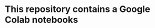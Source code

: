 # This repository contains a Google Colab notebooks
<!DOCTYPE html>
<html lang ="en">
<head>
  <style>
    .error {
        color: red;
    }
  </style>
  <script type="text/javascript" src="https://cdn.jsdelivr.net/npm//vega@5"></script>
  <script type="text/javascript" src="https://cdn.jsdelivr.net/npm//vega-lite@4.0.2"></script>
  <script type="text/javascript" src="https://cdn.jsdelivr.net/npm//vega-embed@6"></script>
</head>
<body>
  <div id="vis"></div>
  <script>
    (function(vegaEmbed) {
      var spec = {"config": {"view": {"continuousWidth": 400, "continuousHeight": 300}}, "vconcat": [{"hconcat": [{"data": {"name": "data-6b7a59183ffc9eb303b21de920314fdd"}, "mark": {"type": "circle", "opacity": 0.2, "size": 100}, "encoding": {"color": {"condition": {"type": "nominal", "field": "target", "legend": null, "selection": "selector009"}, "value": "lightgray"}, "x": {"type": "quantitative", "field": "petal width (cm)"}, "y": {"type": "nominal", "field": "target", "title": "Target ID"}}, "selection": {"selector009": {"type": "interval", "encodings": ["x"]}}}, {"vconcat": [{"data": {"name": "data-e1807c03a4cd44aa388fcfce5b7102b2"}, "mark": "text", "encoding": {"key": {"type": "quantitative", "field": "target"}, "text": {"type": "nominal", "aggregate": "count"}, "y": {"type": "ordinal", "axis": null, "field": "count"}}, "title": "Class_0Count", "transform": [{"filter": {"selection": "selector009"}}]}, {"data": {"name": "data-cdd8bcd9511d6bc16d875782c3ae9a84"}, "mark": "text", "encoding": {"key": {"type": "quantitative", "field": "target"}, "text": {"type": "nominal", "aggregate": "count"}, "y": {"type": "ordinal", "axis": null, "field": "count"}}, "title": "Class_1Count", "transform": [{"filter": {"selection": "selector009"}}]}, {"data": {"name": "data-e5411bd19f6ffe3ad9fa9a9c10eb4855"}, "mark": "text", "encoding": {"key": {"type": "quantitative", "field": "target"}, "text": {"type": "nominal", "aggregate": "count"}, "y": {"type": "ordinal", "axis": null, "field": "count"}}, "title": "Class_2Count", "transform": [{"filter": {"selection": "selector009"}}]}]}]}, {"hconcat": [{"data": {"name": "data-6b7a59183ffc9eb303b21de920314fdd"}, "mark": {"type": "circle", "opacity": 0.2, "size": 100}, "encoding": {"color": {"condition": {"type": "nominal", "field": "target", "legend": null, "selection": "selector010"}, "value": "lightgray"}, "x": {"type": "quantitative", "field": "petal length (cm)"}, "y": {"type": "nominal", "field": "target", "title": "Target ID"}}, "selection": {"selector010": {"type": "interval", "encodings": ["x"]}}, "transform": [{"filter": {"selection": "selector009"}}]}, {"vconcat": [{"data": {"name": "data-e1807c03a4cd44aa388fcfce5b7102b2"}, "mark": "text", "encoding": {"key": {"type": "quantitative", "field": "target"}, "text": {"type": "nominal", "aggregate": "count"}, "y": {"type": "ordinal", "axis": null, "field": "count"}}, "title": "Class_0Count", "transform": [{"filter": {"selection": {"and": ["selector009", "selector010"]}}}]}, {"data": {"name": "data-cdd8bcd9511d6bc16d875782c3ae9a84"}, "mark": "text", "encoding": {"key": {"type": "quantitative", "field": "target"}, "text": {"type": "nominal", "aggregate": "count"}, "y": {"type": "ordinal", "axis": null, "field": "count"}}, "title": "Class_1Count", "transform": [{"filter": {"selection": {"and": ["selector009", "selector010"]}}}]}, {"data": {"name": "data-e5411bd19f6ffe3ad9fa9a9c10eb4855"}, "mark": "text", "encoding": {"key": {"type": "quantitative", "field": "target"}, "text": {"type": "nominal", "aggregate": "count"}, "y": {"type": "ordinal", "axis": null, "field": "count"}}, "title": "Class_2Count", "transform": [{"filter": {"selection": {"and": ["selector009", "selector010"]}}}]}]}]}, {"hconcat": [{"data": {"name": "data-6b7a59183ffc9eb303b21de920314fdd"}, "mark": {"type": "circle", "opacity": 0.2, "size": 100}, "encoding": {"color": {"condition": {"type": "nominal", "field": "target", "legend": null, "selection": "selector011"}, "value": "lightgray"}, "x": {"type": "quantitative", "field": "sepal length (cm)"}, "y": {"type": "nominal", "field": "target", "title": "Target ID"}}, "selection": {"selector011": {"type": "interval", "encodings": ["x"]}}, "transform": [{"filter": {"selection": {"and": ["selector009", "selector010"]}}}]}, {"vconcat": [{"data": {"name": "data-e1807c03a4cd44aa388fcfce5b7102b2"}, "mark": "text", "encoding": {"key": {"type": "quantitative", "field": "target"}, "text": {"type": "nominal", "aggregate": "count"}, "y": {"type": "ordinal", "axis": null, "field": "count"}}, "title": "Class_0Count", "transform": [{"filter": {"selection": {"and": [{"and": ["selector009", "selector010"]}, "selector011"]}}}]}, {"data": {"name": "data-cdd8bcd9511d6bc16d875782c3ae9a84"}, "mark": "text", "encoding": {"key": {"type": "quantitative", "field": "target"}, "text": {"type": "nominal", "aggregate": "count"}, "y": {"type": "ordinal", "axis": null, "field": "count"}}, "title": "Class_1Count", "transform": [{"filter": {"selection": {"and": [{"and": ["selector009", "selector010"]}, "selector011"]}}}]}, {"data": {"name": "data-e5411bd19f6ffe3ad9fa9a9c10eb4855"}, "mark": "text", "encoding": {"key": {"type": "quantitative", "field": "target"}, "text": {"type": "nominal", "aggregate": "count"}, "y": {"type": "ordinal", "axis": null, "field": "count"}}, "title": "Class_2Count", "transform": [{"filter": {"selection": {"and": [{"and": ["selector009", "selector010"]}, "selector011"]}}}]}]}]}, {"hconcat": [{"data": {"name": "data-6b7a59183ffc9eb303b21de920314fdd"}, "mark": {"type": "circle", "opacity": 0.2, "size": 100}, "encoding": {"color": {"condition": {"type": "nominal", "field": "target", "legend": null, "selection": "selector012"}, "value": "lightgray"}, "x": {"type": "quantitative", "field": "sepal width (cm)"}, "y": {"type": "nominal", "field": "target", "title": "Target ID"}}, "selection": {"selector012": {"type": "interval", "encodings": ["x"]}}, "transform": [{"filter": {"selection": {"and": [{"and": ["selector009", "selector010"]}, "selector011"]}}}]}, {"vconcat": [{"data": {"name": "data-e1807c03a4cd44aa388fcfce5b7102b2"}, "mark": "text", "encoding": {"key": {"type": "quantitative", "field": "target"}, "text": {"type": "nominal", "aggregate": "count"}, "y": {"type": "ordinal", "axis": null, "field": "count"}}, "title": "Class_0Count", "transform": [{"filter": {"selection": {"and": [{"and": [{"and": ["selector009", "selector010"]}, "selector011"]}, "selector012"]}}}]}, {"data": {"name": "data-cdd8bcd9511d6bc16d875782c3ae9a84"}, "mark": "text", "encoding": {"key": {"type": "quantitative", "field": "target"}, "text": {"type": "nominal", "aggregate": "count"}, "y": {"type": "ordinal", "axis": null, "field": "count"}}, "title": "Class_1Count", "transform": [{"filter": {"selection": {"and": [{"and": [{"and": ["selector009", "selector010"]}, "selector011"]}, "selector012"]}}}]}, {"data": {"name": "data-e5411bd19f6ffe3ad9fa9a9c10eb4855"}, "mark": "text", "encoding": {"key": {"type": "quantitative", "field": "target"}, "text": {"type": "nominal", "aggregate": "count"}, "y": {"type": "ordinal", "axis": null, "field": "count"}}, "title": "Class_2Count", "transform": [{"filter": {"selection": {"and": [{"and": [{"and": ["selector009", "selector010"]}, "selector011"]}, "selector012"]}}}]}]}]}], "$schema": "https://vega.github.io/schema/vega-lite/v4.0.2.json", "datasets": {"data-6b7a59183ffc9eb303b21de920314fdd": [{"sepal length (cm)": 5.1, "sepal width (cm)": 3.5, "petal length (cm)": 1.4, "petal width (cm)": 0.2, "target": 0}, {"sepal length (cm)": 4.9, "sepal width (cm)": 3.0, "petal length (cm)": 1.4, "petal width (cm)": 0.2, "target": 0}, {"sepal length (cm)": 4.7, "sepal width (cm)": 3.2, "petal length (cm)": 1.3, "petal width (cm)": 0.2, "target": 0}, {"sepal length (cm)": 4.6, "sepal width (cm)": 3.1, "petal length (cm)": 1.5, "petal width (cm)": 0.2, "target": 0}, {"sepal length (cm)": 5.0, "sepal width (cm)": 3.6, "petal length (cm)": 1.4, "petal width (cm)": 0.2, "target": 0}, {"sepal length (cm)": 5.4, "sepal width (cm)": 3.9, "petal length (cm)": 1.7, "petal width (cm)": 0.4, "target": 0}, {"sepal length (cm)": 4.6, "sepal width (cm)": 3.4, "petal length (cm)": 1.4, "petal width (cm)": 0.3, "target": 0}, {"sepal length (cm)": 5.0, "sepal width (cm)": 3.4, "petal length (cm)": 1.5, "petal width (cm)": 0.2, "target": 0}, {"sepal length (cm)": 4.4, "sepal width (cm)": 2.9, "petal length (cm)": 1.4, "petal width (cm)": 0.2, "target": 0}, {"sepal length (cm)": 4.9, "sepal width (cm)": 3.1, "petal length (cm)": 1.5, "petal width (cm)": 0.1, "target": 0}, {"sepal length (cm)": 5.4, "sepal width (cm)": 3.7, "petal length (cm)": 1.5, "petal width (cm)": 0.2, "target": 0}, {"sepal length (cm)": 4.8, "sepal width (cm)": 3.4, "petal length (cm)": 1.6, "petal width (cm)": 0.2, "target": 0}, {"sepal length (cm)": 4.8, "sepal width (cm)": 3.0, "petal length (cm)": 1.4, "petal width (cm)": 0.1, "target": 0}, {"sepal length (cm)": 4.3, "sepal width (cm)": 3.0, "petal length (cm)": 1.1, "petal width (cm)": 0.1, "target": 0}, {"sepal length (cm)": 5.8, "sepal width (cm)": 4.0, "petal length (cm)": 1.2, "petal width (cm)": 0.2, "target": 0}, {"sepal length (cm)": 5.7, "sepal width (cm)": 4.4, "petal length (cm)": 1.5, "petal width (cm)": 0.4, "target": 0}, {"sepal length (cm)": 5.4, "sepal width (cm)": 3.9, "petal length (cm)": 1.3, "petal width (cm)": 0.4, "target": 0}, {"sepal length (cm)": 5.1, "sepal width (cm)": 3.5, "petal length (cm)": 1.4, "petal width (cm)": 0.3, "target": 0}, {"sepal length (cm)": 5.7, "sepal width (cm)": 3.8, "petal length (cm)": 1.7, "petal width (cm)": 0.3, "target": 0}, {"sepal length (cm)": 5.1, "sepal width (cm)": 3.8, "petal length (cm)": 1.5, "petal width (cm)": 0.3, "target": 0}, {"sepal length (cm)": 5.4, "sepal width (cm)": 3.4, "petal length (cm)": 1.7, "petal width (cm)": 0.2, "target": 0}, {"sepal length (cm)": 5.1, "sepal width (cm)": 3.7, "petal length (cm)": 1.5, "petal width (cm)": 0.4, "target": 0}, {"sepal length (cm)": 4.6, "sepal width (cm)": 3.6, "petal length (cm)": 1.0, "petal width (cm)": 0.2, "target": 0}, {"sepal length (cm)": 5.1, "sepal width (cm)": 3.3, "petal length (cm)": 1.7, "petal width (cm)": 0.5, "target": 0}, {"sepal length (cm)": 4.8, "sepal width (cm)": 3.4, "petal length (cm)": 1.9, "petal width (cm)": 0.2, "target": 0}, {"sepal length (cm)": 5.0, "sepal width (cm)": 3.0, "petal length (cm)": 1.6, "petal width (cm)": 0.2, "target": 0}, {"sepal length (cm)": 5.0, "sepal width (cm)": 3.4, "petal length (cm)": 1.6, "petal width (cm)": 0.4, "target": 0}, {"sepal length (cm)": 5.2, "sepal width (cm)": 3.5, "petal length (cm)": 1.5, "petal width (cm)": 0.2, "target": 0}, {"sepal length (cm)": 5.2, "sepal width (cm)": 3.4, "petal length (cm)": 1.4, "petal width (cm)": 0.2, "target": 0}, {"sepal length (cm)": 4.7, "sepal width (cm)": 3.2, "petal length (cm)": 1.6, "petal width (cm)": 0.2, "target": 0}, {"sepal length (cm)": 4.8, "sepal width (cm)": 3.1, "petal length (cm)": 1.6, "petal width (cm)": 0.2, "target": 0}, {"sepal length (cm)": 5.4, "sepal width (cm)": 3.4, "petal length (cm)": 1.5, "petal width (cm)": 0.4, "target": 0}, {"sepal length (cm)": 5.2, "sepal width (cm)": 4.1, "petal length (cm)": 1.5, "petal width (cm)": 0.1, "target": 0}, {"sepal length (cm)": 5.5, "sepal width (cm)": 4.2, "petal length (cm)": 1.4, "petal width (cm)": 0.2, "target": 0}, {"sepal length (cm)": 4.9, "sepal width (cm)": 3.1, "petal length (cm)": 1.5, "petal width (cm)": 0.2, "target": 0}, {"sepal length (cm)": 5.0, "sepal width (cm)": 3.2, "petal length (cm)": 1.2, "petal width (cm)": 0.2, "target": 0}, {"sepal length (cm)": 5.5, "sepal width (cm)": 3.5, "petal length (cm)": 1.3, "petal width (cm)": 0.2, "target": 0}, {"sepal length (cm)": 4.9, "sepal width (cm)": 3.6, "petal length (cm)": 1.4, "petal width (cm)": 0.1, "target": 0}, {"sepal length (cm)": 4.4, "sepal width (cm)": 3.0, "petal length (cm)": 1.3, "petal width (cm)": 0.2, "target": 0}, {"sepal length (cm)": 5.1, "sepal width (cm)": 3.4, "petal length (cm)": 1.5, "petal width (cm)": 0.2, "target": 0}, {"sepal length (cm)": 5.0, "sepal width (cm)": 3.5, "petal length (cm)": 1.3, "petal width (cm)": 0.3, "target": 0}, {"sepal length (cm)": 4.5, "sepal width (cm)": 2.3, "petal length (cm)": 1.3, "petal width (cm)": 0.3, "target": 0}, {"sepal length (cm)": 4.4, "sepal width (cm)": 3.2, "petal length (cm)": 1.3, "petal width (cm)": 0.2, "target": 0}, {"sepal length (cm)": 5.0, "sepal width (cm)": 3.5, "petal length (cm)": 1.6, "petal width (cm)": 0.6, "target": 0}, {"sepal length (cm)": 5.1, "sepal width (cm)": 3.8, "petal length (cm)": 1.9, "petal width (cm)": 0.4, "target": 0}, {"sepal length (cm)": 4.8, "sepal width (cm)": 3.0, "petal length (cm)": 1.4, "petal width (cm)": 0.3, "target": 0}, {"sepal length (cm)": 5.1, "sepal width (cm)": 3.8, "petal length (cm)": 1.6, "petal width (cm)": 0.2, "target": 0}, {"sepal length (cm)": 4.6, "sepal width (cm)": 3.2, "petal length (cm)": 1.4, "petal width (cm)": 0.2, "target": 0}, {"sepal length (cm)": 5.3, "sepal width (cm)": 3.7, "petal length (cm)": 1.5, "petal width (cm)": 0.2, "target": 0}, {"sepal length (cm)": 5.0, "sepal width (cm)": 3.3, "petal length (cm)": 1.4, "petal width (cm)": 0.2, "target": 0}, {"sepal length (cm)": 7.0, "sepal width (cm)": 3.2, "petal length (cm)": 4.7, "petal width (cm)": 1.4, "target": 1}, {"sepal length (cm)": 6.4, "sepal width (cm)": 3.2, "petal length (cm)": 4.5, "petal width (cm)": 1.5, "target": 1}, {"sepal length (cm)": 6.9, "sepal width (cm)": 3.1, "petal length (cm)": 4.9, "petal width (cm)": 1.5, "target": 1}, {"sepal length (cm)": 5.5, "sepal width (cm)": 2.3, "petal length (cm)": 4.0, "petal width (cm)": 1.3, "target": 1}, {"sepal length (cm)": 6.5, "sepal width (cm)": 2.8, "petal length (cm)": 4.6, "petal width (cm)": 1.5, "target": 1}, {"sepal length (cm)": 5.7, "sepal width (cm)": 2.8, "petal length (cm)": 4.5, "petal width (cm)": 1.3, "target": 1}, {"sepal length (cm)": 6.3, "sepal width (cm)": 3.3, "petal length (cm)": 4.7, "petal width (cm)": 1.6, "target": 1}, {"sepal length (cm)": 4.9, "sepal width (cm)": 2.4, "petal length (cm)": 3.3, "petal width (cm)": 1.0, "target": 1}, {"sepal length (cm)": 6.6, "sepal width (cm)": 2.9, "petal length (cm)": 4.6, "petal width (cm)": 1.3, "target": 1}, {"sepal length (cm)": 5.2, "sepal width (cm)": 2.7, "petal length (cm)": 3.9, "petal width (cm)": 1.4, "target": 1}, {"sepal length (cm)": 5.0, "sepal width (cm)": 2.0, "petal length (cm)": 3.5, "petal width (cm)": 1.0, "target": 1}, {"sepal length (cm)": 5.9, "sepal width (cm)": 3.0, "petal length (cm)": 4.2, "petal width (cm)": 1.5, "target": 1}, {"sepal length (cm)": 6.0, "sepal width (cm)": 2.2, "petal length (cm)": 4.0, "petal width (cm)": 1.0, "target": 1}, {"sepal length (cm)": 6.1, "sepal width (cm)": 2.9, "petal length (cm)": 4.7, "petal width (cm)": 1.4, "target": 1}, {"sepal length (cm)": 5.6, "sepal width (cm)": 2.9, "petal length (cm)": 3.6, "petal width (cm)": 1.3, "target": 1}, {"sepal length (cm)": 6.7, "sepal width (cm)": 3.1, "petal length (cm)": 4.4, "petal width (cm)": 1.4, "target": 1}, {"sepal length (cm)": 5.6, "sepal width (cm)": 3.0, "petal length (cm)": 4.5, "petal width (cm)": 1.5, "target": 1}, {"sepal length (cm)": 5.8, "sepal width (cm)": 2.7, "petal length (cm)": 4.1, "petal width (cm)": 1.0, "target": 1}, {"sepal length (cm)": 6.2, "sepal width (cm)": 2.2, "petal length (cm)": 4.5, "petal width (cm)": 1.5, "target": 1}, {"sepal length (cm)": 5.6, "sepal width (cm)": 2.5, "petal length (cm)": 3.9, "petal width (cm)": 1.1, "target": 1}, {"sepal length (cm)": 5.9, "sepal width (cm)": 3.2, "petal length (cm)": 4.8, "petal width (cm)": 1.8, "target": 1}, {"sepal length (cm)": 6.1, "sepal width (cm)": 2.8, "petal length (cm)": 4.0, "petal width (cm)": 1.3, "target": 1}, {"sepal length (cm)": 6.3, "sepal width (cm)": 2.5, "petal length (cm)": 4.9, "petal width (cm)": 1.5, "target": 1}, {"sepal length (cm)": 6.1, "sepal width (cm)": 2.8, "petal length (cm)": 4.7, "petal width (cm)": 1.2, "target": 1}, {"sepal length (cm)": 6.4, "sepal width (cm)": 2.9, "petal length (cm)": 4.3, "petal width (cm)": 1.3, "target": 1}, {"sepal length (cm)": 6.6, "sepal width (cm)": 3.0, "petal length (cm)": 4.4, "petal width (cm)": 1.4, "target": 1}, {"sepal length (cm)": 6.8, "sepal width (cm)": 2.8, "petal length (cm)": 4.8, "petal width (cm)": 1.4, "target": 1}, {"sepal length (cm)": 6.7, "sepal width (cm)": 3.0, "petal length (cm)": 5.0, "petal width (cm)": 1.7, "target": 1}, {"sepal length (cm)": 6.0, "sepal width (cm)": 2.9, "petal length (cm)": 4.5, "petal width (cm)": 1.5, "target": 1}, {"sepal length (cm)": 5.7, "sepal width (cm)": 2.6, "petal length (cm)": 3.5, "petal width (cm)": 1.0, "target": 1}, {"sepal length (cm)": 5.5, "sepal width (cm)": 2.4, "petal length (cm)": 3.8, "petal width (cm)": 1.1, "target": 1}, {"sepal length (cm)": 5.5, "sepal width (cm)": 2.4, "petal length (cm)": 3.7, "petal width (cm)": 1.0, "target": 1}, {"sepal length (cm)": 5.8, "sepal width (cm)": 2.7, "petal length (cm)": 3.9, "petal width (cm)": 1.2, "target": 1}, {"sepal length (cm)": 6.0, "sepal width (cm)": 2.7, "petal length (cm)": 5.1, "petal width (cm)": 1.6, "target": 1}, {"sepal length (cm)": 5.4, "sepal width (cm)": 3.0, "petal length (cm)": 4.5, "petal width (cm)": 1.5, "target": 1}, {"sepal length (cm)": 6.0, "sepal width (cm)": 3.4, "petal length (cm)": 4.5, "petal width (cm)": 1.6, "target": 1}, {"sepal length (cm)": 6.7, "sepal width (cm)": 3.1, "petal length (cm)": 4.7, "petal width (cm)": 1.5, "target": 1}, {"sepal length (cm)": 6.3, "sepal width (cm)": 2.3, "petal length (cm)": 4.4, "petal width (cm)": 1.3, "target": 1}, {"sepal length (cm)": 5.6, "sepal width (cm)": 3.0, "petal length (cm)": 4.1, "petal width (cm)": 1.3, "target": 1}, {"sepal length (cm)": 5.5, "sepal width (cm)": 2.5, "petal length (cm)": 4.0, "petal width (cm)": 1.3, "target": 1}, {"sepal length (cm)": 5.5, "sepal width (cm)": 2.6, "petal length (cm)": 4.4, "petal width (cm)": 1.2, "target": 1}, {"sepal length (cm)": 6.1, "sepal width (cm)": 3.0, "petal length (cm)": 4.6, "petal width (cm)": 1.4, "target": 1}, {"sepal length (cm)": 5.8, "sepal width (cm)": 2.6, "petal length (cm)": 4.0, "petal width (cm)": 1.2, "target": 1}, {"sepal length (cm)": 5.0, "sepal width (cm)": 2.3, "petal length (cm)": 3.3, "petal width (cm)": 1.0, "target": 1}, {"sepal length (cm)": 5.6, "sepal width (cm)": 2.7, "petal length (cm)": 4.2, "petal width (cm)": 1.3, "target": 1}, {"sepal length (cm)": 5.7, "sepal width (cm)": 3.0, "petal length (cm)": 4.2, "petal width (cm)": 1.2, "target": 1}, {"sepal length (cm)": 5.7, "sepal width (cm)": 2.9, "petal length (cm)": 4.2, "petal width (cm)": 1.3, "target": 1}, {"sepal length (cm)": 6.2, "sepal width (cm)": 2.9, "petal length (cm)": 4.3, "petal width (cm)": 1.3, "target": 1}, {"sepal length (cm)": 5.1, "sepal width (cm)": 2.5, "petal length (cm)": 3.0, "petal width (cm)": 1.1, "target": 1}, {"sepal length (cm)": 5.7, "sepal width (cm)": 2.8, "petal length (cm)": 4.1, "petal width (cm)": 1.3, "target": 1}, {"sepal length (cm)": 6.3, "sepal width (cm)": 3.3, "petal length (cm)": 6.0, "petal width (cm)": 2.5, "target": 2}, {"sepal length (cm)": 5.8, "sepal width (cm)": 2.7, "petal length (cm)": 5.1, "petal width (cm)": 1.9, "target": 2}, {"sepal length (cm)": 7.1, "sepal width (cm)": 3.0, "petal length (cm)": 5.9, "petal width (cm)": 2.1, "target": 2}, {"sepal length (cm)": 6.3, "sepal width (cm)": 2.9, "petal length (cm)": 5.6, "petal width (cm)": 1.8, "target": 2}, {"sepal length (cm)": 6.5, "sepal width (cm)": 3.0, "petal length (cm)": 5.8, "petal width (cm)": 2.2, "target": 2}, {"sepal length (cm)": 7.6, "sepal width (cm)": 3.0, "petal length (cm)": 6.6, "petal width (cm)": 2.1, "target": 2}, {"sepal length (cm)": 4.9, "sepal width (cm)": 2.5, "petal length (cm)": 4.5, "petal width (cm)": 1.7, "target": 2}, {"sepal length (cm)": 7.3, "sepal width (cm)": 2.9, "petal length (cm)": 6.3, "petal width (cm)": 1.8, "target": 2}, {"sepal length (cm)": 6.7, "sepal width (cm)": 2.5, "petal length (cm)": 5.8, "petal width (cm)": 1.8, "target": 2}, {"sepal length (cm)": 7.2, "sepal width (cm)": 3.6, "petal length (cm)": 6.1, "petal width (cm)": 2.5, "target": 2}, {"sepal length (cm)": 6.5, "sepal width (cm)": 3.2, "petal length (cm)": 5.1, "petal width (cm)": 2.0, "target": 2}, {"sepal length (cm)": 6.4, "sepal width (cm)": 2.7, "petal length (cm)": 5.3, "petal width (cm)": 1.9, "target": 2}, {"sepal length (cm)": 6.8, "sepal width (cm)": 3.0, "petal length (cm)": 5.5, "petal width (cm)": 2.1, "target": 2}, {"sepal length (cm)": 5.7, "sepal width (cm)": 2.5, "petal length (cm)": 5.0, "petal width (cm)": 2.0, "target": 2}, {"sepal length (cm)": 5.8, "sepal width (cm)": 2.8, "petal length (cm)": 5.1, "petal width (cm)": 2.4, "target": 2}, {"sepal length (cm)": 6.4, "sepal width (cm)": 3.2, "petal length (cm)": 5.3, "petal width (cm)": 2.3, "target": 2}, {"sepal length (cm)": 6.5, "sepal width (cm)": 3.0, "petal length (cm)": 5.5, "petal width (cm)": 1.8, "target": 2}, {"sepal length (cm)": 7.7, "sepal width (cm)": 3.8, "petal length (cm)": 6.7, "petal width (cm)": 2.2, "target": 2}, {"sepal length (cm)": 7.7, "sepal width (cm)": 2.6, "petal length (cm)": 6.9, "petal width (cm)": 2.3, "target": 2}, {"sepal length (cm)": 6.0, "sepal width (cm)": 2.2, "petal length (cm)": 5.0, "petal width (cm)": 1.5, "target": 2}, {"sepal length (cm)": 6.9, "sepal width (cm)": 3.2, "petal length (cm)": 5.7, "petal width (cm)": 2.3, "target": 2}, {"sepal length (cm)": 5.6, "sepal width (cm)": 2.8, "petal length (cm)": 4.9, "petal width (cm)": 2.0, "target": 2}, {"sepal length (cm)": 7.7, "sepal width (cm)": 2.8, "petal length (cm)": 6.7, "petal width (cm)": 2.0, "target": 2}, {"sepal length (cm)": 6.3, "sepal width (cm)": 2.7, "petal length (cm)": 4.9, "petal width (cm)": 1.8, "target": 2}, {"sepal length (cm)": 6.7, "sepal width (cm)": 3.3, "petal length (cm)": 5.7, "petal width (cm)": 2.1, "target": 2}, {"sepal length (cm)": 7.2, "sepal width (cm)": 3.2, "petal length (cm)": 6.0, "petal width (cm)": 1.8, "target": 2}, {"sepal length (cm)": 6.2, "sepal width (cm)": 2.8, "petal length (cm)": 4.8, "petal width (cm)": 1.8, "target": 2}, {"sepal length (cm)": 6.1, "sepal width (cm)": 3.0, "petal length (cm)": 4.9, "petal width (cm)": 1.8, "target": 2}, {"sepal length (cm)": 6.4, "sepal width (cm)": 2.8, "petal length (cm)": 5.6, "petal width (cm)": 2.1, "target": 2}, {"sepal length (cm)": 7.2, "sepal width (cm)": 3.0, "petal length (cm)": 5.8, "petal width (cm)": 1.6, "target": 2}, {"sepal length (cm)": 7.4, "sepal width (cm)": 2.8, "petal length (cm)": 6.1, "petal width (cm)": 1.9, "target": 2}, {"sepal length (cm)": 7.9, "sepal width (cm)": 3.8, "petal length (cm)": 6.4, "petal width (cm)": 2.0, "target": 2}, {"sepal length (cm)": 6.4, "sepal width (cm)": 2.8, "petal length (cm)": 5.6, "petal width (cm)": 2.2, "target": 2}, {"sepal length (cm)": 6.3, "sepal width (cm)": 2.8, "petal length (cm)": 5.1, "petal width (cm)": 1.5, "target": 2}, {"sepal length (cm)": 6.1, "sepal width (cm)": 2.6, "petal length (cm)": 5.6, "petal width (cm)": 1.4, "target": 2}, {"sepal length (cm)": 7.7, "sepal width (cm)": 3.0, "petal length (cm)": 6.1, "petal width (cm)": 2.3, "target": 2}, {"sepal length (cm)": 6.3, "sepal width (cm)": 3.4, "petal length (cm)": 5.6, "petal width (cm)": 2.4, "target": 2}, {"sepal length (cm)": 6.4, "sepal width (cm)": 3.1, "petal length (cm)": 5.5, "petal width (cm)": 1.8, "target": 2}, {"sepal length (cm)": 6.0, "sepal width (cm)": 3.0, "petal length (cm)": 4.8, "petal width (cm)": 1.8, "target": 2}, {"sepal length (cm)": 6.9, "sepal width (cm)": 3.1, "petal length (cm)": 5.4, "petal width (cm)": 2.1, "target": 2}, {"sepal length (cm)": 6.7, "sepal width (cm)": 3.1, "petal length (cm)": 5.6, "petal width (cm)": 2.4, "target": 2}, {"sepal length (cm)": 6.9, "sepal width (cm)": 3.1, "petal length (cm)": 5.1, "petal width (cm)": 2.3, "target": 2}, {"sepal length (cm)": 5.8, "sepal width (cm)": 2.7, "petal length (cm)": 5.1, "petal width (cm)": 1.9, "target": 2}, {"sepal length (cm)": 6.8, "sepal width (cm)": 3.2, "petal length (cm)": 5.9, "petal width (cm)": 2.3, "target": 2}, {"sepal length (cm)": 6.7, "sepal width (cm)": 3.3, "petal length (cm)": 5.7, "petal width (cm)": 2.5, "target": 2}, {"sepal length (cm)": 6.7, "sepal width (cm)": 3.0, "petal length (cm)": 5.2, "petal width (cm)": 2.3, "target": 2}, {"sepal length (cm)": 6.3, "sepal width (cm)": 2.5, "petal length (cm)": 5.0, "petal width (cm)": 1.9, "target": 2}, {"sepal length (cm)": 6.5, "sepal width (cm)": 3.0, "petal length (cm)": 5.2, "petal width (cm)": 2.0, "target": 2}, {"sepal length (cm)": 6.2, "sepal width (cm)": 3.4, "petal length (cm)": 5.4, "petal width (cm)": 2.3, "target": 2}, {"sepal length (cm)": 5.9, "sepal width (cm)": 3.0, "petal length (cm)": 5.1, "petal width (cm)": 1.8, "target": 2}], "data-e1807c03a4cd44aa388fcfce5b7102b2": [{"sepal length (cm)": 5.1, "sepal width (cm)": 3.5, "petal length (cm)": 1.4, "petal width (cm)": 0.2, "target": 0}, {"sepal length (cm)": 4.9, "sepal width (cm)": 3.0, "petal length (cm)": 1.4, "petal width (cm)": 0.2, "target": 0}, {"sepal length (cm)": 4.7, "sepal width (cm)": 3.2, "petal length (cm)": 1.3, "petal width (cm)": 0.2, "target": 0}, {"sepal length (cm)": 4.6, "sepal width (cm)": 3.1, "petal length (cm)": 1.5, "petal width (cm)": 0.2, "target": 0}, {"sepal length (cm)": 5.0, "sepal width (cm)": 3.6, "petal length (cm)": 1.4, "petal width (cm)": 0.2, "target": 0}, {"sepal length (cm)": 5.4, "sepal width (cm)": 3.9, "petal length (cm)": 1.7, "petal width (cm)": 0.4, "target": 0}, {"sepal length (cm)": 4.6, "sepal width (cm)": 3.4, "petal length (cm)": 1.4, "petal width (cm)": 0.3, "target": 0}, {"sepal length (cm)": 5.0, "sepal width (cm)": 3.4, "petal length (cm)": 1.5, "petal width (cm)": 0.2, "target": 0}, {"sepal length (cm)": 4.4, "sepal width (cm)": 2.9, "petal length (cm)": 1.4, "petal width (cm)": 0.2, "target": 0}, {"sepal length (cm)": 4.9, "sepal width (cm)": 3.1, "petal length (cm)": 1.5, "petal width (cm)": 0.1, "target": 0}, {"sepal length (cm)": 5.4, "sepal width (cm)": 3.7, "petal length (cm)": 1.5, "petal width (cm)": 0.2, "target": 0}, {"sepal length (cm)": 4.8, "sepal width (cm)": 3.4, "petal length (cm)": 1.6, "petal width (cm)": 0.2, "target": 0}, {"sepal length (cm)": 4.8, "sepal width (cm)": 3.0, "petal length (cm)": 1.4, "petal width (cm)": 0.1, "target": 0}, {"sepal length (cm)": 4.3, "sepal width (cm)": 3.0, "petal length (cm)": 1.1, "petal width (cm)": 0.1, "target": 0}, {"sepal length (cm)": 5.8, "sepal width (cm)": 4.0, "petal length (cm)": 1.2, "petal width (cm)": 0.2, "target": 0}, {"sepal length (cm)": 5.7, "sepal width (cm)": 4.4, "petal length (cm)": 1.5, "petal width (cm)": 0.4, "target": 0}, {"sepal length (cm)": 5.4, "sepal width (cm)": 3.9, "petal length (cm)": 1.3, "petal width (cm)": 0.4, "target": 0}, {"sepal length (cm)": 5.1, "sepal width (cm)": 3.5, "petal length (cm)": 1.4, "petal width (cm)": 0.3, "target": 0}, {"sepal length (cm)": 5.7, "sepal width (cm)": 3.8, "petal length (cm)": 1.7, "petal width (cm)": 0.3, "target": 0}, {"sepal length (cm)": 5.1, "sepal width (cm)": 3.8, "petal length (cm)": 1.5, "petal width (cm)": 0.3, "target": 0}, {"sepal length (cm)": 5.4, "sepal width (cm)": 3.4, "petal length (cm)": 1.7, "petal width (cm)": 0.2, "target": 0}, {"sepal length (cm)": 5.1, "sepal width (cm)": 3.7, "petal length (cm)": 1.5, "petal width (cm)": 0.4, "target": 0}, {"sepal length (cm)": 4.6, "sepal width (cm)": 3.6, "petal length (cm)": 1.0, "petal width (cm)": 0.2, "target": 0}, {"sepal length (cm)": 5.1, "sepal width (cm)": 3.3, "petal length (cm)": 1.7, "petal width (cm)": 0.5, "target": 0}, {"sepal length (cm)": 4.8, "sepal width (cm)": 3.4, "petal length (cm)": 1.9, "petal width (cm)": 0.2, "target": 0}, {"sepal length (cm)": 5.0, "sepal width (cm)": 3.0, "petal length (cm)": 1.6, "petal width (cm)": 0.2, "target": 0}, {"sepal length (cm)": 5.0, "sepal width (cm)": 3.4, "petal length (cm)": 1.6, "petal width (cm)": 0.4, "target": 0}, {"sepal length (cm)": 5.2, "sepal width (cm)": 3.5, "petal length (cm)": 1.5, "petal width (cm)": 0.2, "target": 0}, {"sepal length (cm)": 5.2, "sepal width (cm)": 3.4, "petal length (cm)": 1.4, "petal width (cm)": 0.2, "target": 0}, {"sepal length (cm)": 4.7, "sepal width (cm)": 3.2, "petal length (cm)": 1.6, "petal width (cm)": 0.2, "target": 0}, {"sepal length (cm)": 4.8, "sepal width (cm)": 3.1, "petal length (cm)": 1.6, "petal width (cm)": 0.2, "target": 0}, {"sepal length (cm)": 5.4, "sepal width (cm)": 3.4, "petal length (cm)": 1.5, "petal width (cm)": 0.4, "target": 0}, {"sepal length (cm)": 5.2, "sepal width (cm)": 4.1, "petal length (cm)": 1.5, "petal width (cm)": 0.1, "target": 0}, {"sepal length (cm)": 5.5, "sepal width (cm)": 4.2, "petal length (cm)": 1.4, "petal width (cm)": 0.2, "target": 0}, {"sepal length (cm)": 4.9, "sepal width (cm)": 3.1, "petal length (cm)": 1.5, "petal width (cm)": 0.2, "target": 0}, {"sepal length (cm)": 5.0, "sepal width (cm)": 3.2, "petal length (cm)": 1.2, "petal width (cm)": 0.2, "target": 0}, {"sepal length (cm)": 5.5, "sepal width (cm)": 3.5, "petal length (cm)": 1.3, "petal width (cm)": 0.2, "target": 0}, {"sepal length (cm)": 4.9, "sepal width (cm)": 3.6, "petal length (cm)": 1.4, "petal width (cm)": 0.1, "target": 0}, {"sepal length (cm)": 4.4, "sepal width (cm)": 3.0, "petal length (cm)": 1.3, "petal width (cm)": 0.2, "target": 0}, {"sepal length (cm)": 5.1, "sepal width (cm)": 3.4, "petal length (cm)": 1.5, "petal width (cm)": 0.2, "target": 0}, {"sepal length (cm)": 5.0, "sepal width (cm)": 3.5, "petal length (cm)": 1.3, "petal width (cm)": 0.3, "target": 0}, {"sepal length (cm)": 4.5, "sepal width (cm)": 2.3, "petal length (cm)": 1.3, "petal width (cm)": 0.3, "target": 0}, {"sepal length (cm)": 4.4, "sepal width (cm)": 3.2, "petal length (cm)": 1.3, "petal width (cm)": 0.2, "target": 0}, {"sepal length (cm)": 5.0, "sepal width (cm)": 3.5, "petal length (cm)": 1.6, "petal width (cm)": 0.6, "target": 0}, {"sepal length (cm)": 5.1, "sepal width (cm)": 3.8, "petal length (cm)": 1.9, "petal width (cm)": 0.4, "target": 0}, {"sepal length (cm)": 4.8, "sepal width (cm)": 3.0, "petal length (cm)": 1.4, "petal width (cm)": 0.3, "target": 0}, {"sepal length (cm)": 5.1, "sepal width (cm)": 3.8, "petal length (cm)": 1.6, "petal width (cm)": 0.2, "target": 0}, {"sepal length (cm)": 4.6, "sepal width (cm)": 3.2, "petal length (cm)": 1.4, "petal width (cm)": 0.2, "target": 0}, {"sepal length (cm)": 5.3, "sepal width (cm)": 3.7, "petal length (cm)": 1.5, "petal width (cm)": 0.2, "target": 0}, {"sepal length (cm)": 5.0, "sepal width (cm)": 3.3, "petal length (cm)": 1.4, "petal width (cm)": 0.2, "target": 0}], "data-cdd8bcd9511d6bc16d875782c3ae9a84": [{"sepal length (cm)": 7.0, "sepal width (cm)": 3.2, "petal length (cm)": 4.7, "petal width (cm)": 1.4, "target": 1}, {"sepal length (cm)": 6.4, "sepal width (cm)": 3.2, "petal length (cm)": 4.5, "petal width (cm)": 1.5, "target": 1}, {"sepal length (cm)": 6.9, "sepal width (cm)": 3.1, "petal length (cm)": 4.9, "petal width (cm)": 1.5, "target": 1}, {"sepal length (cm)": 5.5, "sepal width (cm)": 2.3, "petal length (cm)": 4.0, "petal width (cm)": 1.3, "target": 1}, {"sepal length (cm)": 6.5, "sepal width (cm)": 2.8, "petal length (cm)": 4.6, "petal width (cm)": 1.5, "target": 1}, {"sepal length (cm)": 5.7, "sepal width (cm)": 2.8, "petal length (cm)": 4.5, "petal width (cm)": 1.3, "target": 1}, {"sepal length (cm)": 6.3, "sepal width (cm)": 3.3, "petal length (cm)": 4.7, "petal width (cm)": 1.6, "target": 1}, {"sepal length (cm)": 4.9, "sepal width (cm)": 2.4, "petal length (cm)": 3.3, "petal width (cm)": 1.0, "target": 1}, {"sepal length (cm)": 6.6, "sepal width (cm)": 2.9, "petal length (cm)": 4.6, "petal width (cm)": 1.3, "target": 1}, {"sepal length (cm)": 5.2, "sepal width (cm)": 2.7, "petal length (cm)": 3.9, "petal width (cm)": 1.4, "target": 1}, {"sepal length (cm)": 5.0, "sepal width (cm)": 2.0, "petal length (cm)": 3.5, "petal width (cm)": 1.0, "target": 1}, {"sepal length (cm)": 5.9, "sepal width (cm)": 3.0, "petal length (cm)": 4.2, "petal width (cm)": 1.5, "target": 1}, {"sepal length (cm)": 6.0, "sepal width (cm)": 2.2, "petal length (cm)": 4.0, "petal width (cm)": 1.0, "target": 1}, {"sepal length (cm)": 6.1, "sepal width (cm)": 2.9, "petal length (cm)": 4.7, "petal width (cm)": 1.4, "target": 1}, {"sepal length (cm)": 5.6, "sepal width (cm)": 2.9, "petal length (cm)": 3.6, "petal width (cm)": 1.3, "target": 1}, {"sepal length (cm)": 6.7, "sepal width (cm)": 3.1, "petal length (cm)": 4.4, "petal width (cm)": 1.4, "target": 1}, {"sepal length (cm)": 5.6, "sepal width (cm)": 3.0, "petal length (cm)": 4.5, "petal width (cm)": 1.5, "target": 1}, {"sepal length (cm)": 5.8, "sepal width (cm)": 2.7, "petal length (cm)": 4.1, "petal width (cm)": 1.0, "target": 1}, {"sepal length (cm)": 6.2, "sepal width (cm)": 2.2, "petal length (cm)": 4.5, "petal width (cm)": 1.5, "target": 1}, {"sepal length (cm)": 5.6, "sepal width (cm)": 2.5, "petal length (cm)": 3.9, "petal width (cm)": 1.1, "target": 1}, {"sepal length (cm)": 5.9, "sepal width (cm)": 3.2, "petal length (cm)": 4.8, "petal width (cm)": 1.8, "target": 1}, {"sepal length (cm)": 6.1, "sepal width (cm)": 2.8, "petal length (cm)": 4.0, "petal width (cm)": 1.3, "target": 1}, {"sepal length (cm)": 6.3, "sepal width (cm)": 2.5, "petal length (cm)": 4.9, "petal width (cm)": 1.5, "target": 1}, {"sepal length (cm)": 6.1, "sepal width (cm)": 2.8, "petal length (cm)": 4.7, "petal width (cm)": 1.2, "target": 1}, {"sepal length (cm)": 6.4, "sepal width (cm)": 2.9, "petal length (cm)": 4.3, "petal width (cm)": 1.3, "target": 1}, {"sepal length (cm)": 6.6, "sepal width (cm)": 3.0, "petal length (cm)": 4.4, "petal width (cm)": 1.4, "target": 1}, {"sepal length (cm)": 6.8, "sepal width (cm)": 2.8, "petal length (cm)": 4.8, "petal width (cm)": 1.4, "target": 1}, {"sepal length (cm)": 6.7, "sepal width (cm)": 3.0, "petal length (cm)": 5.0, "petal width (cm)": 1.7, "target": 1}, {"sepal length (cm)": 6.0, "sepal width (cm)": 2.9, "petal length (cm)": 4.5, "petal width (cm)": 1.5, "target": 1}, {"sepal length (cm)": 5.7, "sepal width (cm)": 2.6, "petal length (cm)": 3.5, "petal width (cm)": 1.0, "target": 1}, {"sepal length (cm)": 5.5, "sepal width (cm)": 2.4, "petal length (cm)": 3.8, "petal width (cm)": 1.1, "target": 1}, {"sepal length (cm)": 5.5, "sepal width (cm)": 2.4, "petal length (cm)": 3.7, "petal width (cm)": 1.0, "target": 1}, {"sepal length (cm)": 5.8, "sepal width (cm)": 2.7, "petal length (cm)": 3.9, "petal width (cm)": 1.2, "target": 1}, {"sepal length (cm)": 6.0, "sepal width (cm)": 2.7, "petal length (cm)": 5.1, "petal width (cm)": 1.6, "target": 1}, {"sepal length (cm)": 5.4, "sepal width (cm)": 3.0, "petal length (cm)": 4.5, "petal width (cm)": 1.5, "target": 1}, {"sepal length (cm)": 6.0, "sepal width (cm)": 3.4, "petal length (cm)": 4.5, "petal width (cm)": 1.6, "target": 1}, {"sepal length (cm)": 6.7, "sepal width (cm)": 3.1, "petal length (cm)": 4.7, "petal width (cm)": 1.5, "target": 1}, {"sepal length (cm)": 6.3, "sepal width (cm)": 2.3, "petal length (cm)": 4.4, "petal width (cm)": 1.3, "target": 1}, {"sepal length (cm)": 5.6, "sepal width (cm)": 3.0, "petal length (cm)": 4.1, "petal width (cm)": 1.3, "target": 1}, {"sepal length (cm)": 5.5, "sepal width (cm)": 2.5, "petal length (cm)": 4.0, "petal width (cm)": 1.3, "target": 1}, {"sepal length (cm)": 5.5, "sepal width (cm)": 2.6, "petal length (cm)": 4.4, "petal width (cm)": 1.2, "target": 1}, {"sepal length (cm)": 6.1, "sepal width (cm)": 3.0, "petal length (cm)": 4.6, "petal width (cm)": 1.4, "target": 1}, {"sepal length (cm)": 5.8, "sepal width (cm)": 2.6, "petal length (cm)": 4.0, "petal width (cm)": 1.2, "target": 1}, {"sepal length (cm)": 5.0, "sepal width (cm)": 2.3, "petal length (cm)": 3.3, "petal width (cm)": 1.0, "target": 1}, {"sepal length (cm)": 5.6, "sepal width (cm)": 2.7, "petal length (cm)": 4.2, "petal width (cm)": 1.3, "target": 1}, {"sepal length (cm)": 5.7, "sepal width (cm)": 3.0, "petal length (cm)": 4.2, "petal width (cm)": 1.2, "target": 1}, {"sepal length (cm)": 5.7, "sepal width (cm)": 2.9, "petal length (cm)": 4.2, "petal width (cm)": 1.3, "target": 1}, {"sepal length (cm)": 6.2, "sepal width (cm)": 2.9, "petal length (cm)": 4.3, "petal width (cm)": 1.3, "target": 1}, {"sepal length (cm)": 5.1, "sepal width (cm)": 2.5, "petal length (cm)": 3.0, "petal width (cm)": 1.1, "target": 1}, {"sepal length (cm)": 5.7, "sepal width (cm)": 2.8, "petal length (cm)": 4.1, "petal width (cm)": 1.3, "target": 1}], "data-e5411bd19f6ffe3ad9fa9a9c10eb4855": [{"sepal length (cm)": 6.3, "sepal width (cm)": 3.3, "petal length (cm)": 6.0, "petal width (cm)": 2.5, "target": 2}, {"sepal length (cm)": 5.8, "sepal width (cm)": 2.7, "petal length (cm)": 5.1, "petal width (cm)": 1.9, "target": 2}, {"sepal length (cm)": 7.1, "sepal width (cm)": 3.0, "petal length (cm)": 5.9, "petal width (cm)": 2.1, "target": 2}, {"sepal length (cm)": 6.3, "sepal width (cm)": 2.9, "petal length (cm)": 5.6, "petal width (cm)": 1.8, "target": 2}, {"sepal length (cm)": 6.5, "sepal width (cm)": 3.0, "petal length (cm)": 5.8, "petal width (cm)": 2.2, "target": 2}, {"sepal length (cm)": 7.6, "sepal width (cm)": 3.0, "petal length (cm)": 6.6, "petal width (cm)": 2.1, "target": 2}, {"sepal length (cm)": 4.9, "sepal width (cm)": 2.5, "petal length (cm)": 4.5, "petal width (cm)": 1.7, "target": 2}, {"sepal length (cm)": 7.3, "sepal width (cm)": 2.9, "petal length (cm)": 6.3, "petal width (cm)": 1.8, "target": 2}, {"sepal length (cm)": 6.7, "sepal width (cm)": 2.5, "petal length (cm)": 5.8, "petal width (cm)": 1.8, "target": 2}, {"sepal length (cm)": 7.2, "sepal width (cm)": 3.6, "petal length (cm)": 6.1, "petal width (cm)": 2.5, "target": 2}, {"sepal length (cm)": 6.5, "sepal width (cm)": 3.2, "petal length (cm)": 5.1, "petal width (cm)": 2.0, "target": 2}, {"sepal length (cm)": 6.4, "sepal width (cm)": 2.7, "petal length (cm)": 5.3, "petal width (cm)": 1.9, "target": 2}, {"sepal length (cm)": 6.8, "sepal width (cm)": 3.0, "petal length (cm)": 5.5, "petal width (cm)": 2.1, "target": 2}, {"sepal length (cm)": 5.7, "sepal width (cm)": 2.5, "petal length (cm)": 5.0, "petal width (cm)": 2.0, "target": 2}, {"sepal length (cm)": 5.8, "sepal width (cm)": 2.8, "petal length (cm)": 5.1, "petal width (cm)": 2.4, "target": 2}, {"sepal length (cm)": 6.4, "sepal width (cm)": 3.2, "petal length (cm)": 5.3, "petal width (cm)": 2.3, "target": 2}, {"sepal length (cm)": 6.5, "sepal width (cm)": 3.0, "petal length (cm)": 5.5, "petal width (cm)": 1.8, "target": 2}, {"sepal length (cm)": 7.7, "sepal width (cm)": 3.8, "petal length (cm)": 6.7, "petal width (cm)": 2.2, "target": 2}, {"sepal length (cm)": 7.7, "sepal width (cm)": 2.6, "petal length (cm)": 6.9, "petal width (cm)": 2.3, "target": 2}, {"sepal length (cm)": 6.0, "sepal width (cm)": 2.2, "petal length (cm)": 5.0, "petal width (cm)": 1.5, "target": 2}, {"sepal length (cm)": 6.9, "sepal width (cm)": 3.2, "petal length (cm)": 5.7, "petal width (cm)": 2.3, "target": 2}, {"sepal length (cm)": 5.6, "sepal width (cm)": 2.8, "petal length (cm)": 4.9, "petal width (cm)": 2.0, "target": 2}, {"sepal length (cm)": 7.7, "sepal width (cm)": 2.8, "petal length (cm)": 6.7, "petal width (cm)": 2.0, "target": 2}, {"sepal length (cm)": 6.3, "sepal width (cm)": 2.7, "petal length (cm)": 4.9, "petal width (cm)": 1.8, "target": 2}, {"sepal length (cm)": 6.7, "sepal width (cm)": 3.3, "petal length (cm)": 5.7, "petal width (cm)": 2.1, "target": 2}, {"sepal length (cm)": 7.2, "sepal width (cm)": 3.2, "petal length (cm)": 6.0, "petal width (cm)": 1.8, "target": 2}, {"sepal length (cm)": 6.2, "sepal width (cm)": 2.8, "petal length (cm)": 4.8, "petal width (cm)": 1.8, "target": 2}, {"sepal length (cm)": 6.1, "sepal width (cm)": 3.0, "petal length (cm)": 4.9, "petal width (cm)": 1.8, "target": 2}, {"sepal length (cm)": 6.4, "sepal width (cm)": 2.8, "petal length (cm)": 5.6, "petal width (cm)": 2.1, "target": 2}, {"sepal length (cm)": 7.2, "sepal width (cm)": 3.0, "petal length (cm)": 5.8, "petal width (cm)": 1.6, "target": 2}, {"sepal length (cm)": 7.4, "sepal width (cm)": 2.8, "petal length (cm)": 6.1, "petal width (cm)": 1.9, "target": 2}, {"sepal length (cm)": 7.9, "sepal width (cm)": 3.8, "petal length (cm)": 6.4, "petal width (cm)": 2.0, "target": 2}, {"sepal length (cm)": 6.4, "sepal width (cm)": 2.8, "petal length (cm)": 5.6, "petal width (cm)": 2.2, "target": 2}, {"sepal length (cm)": 6.3, "sepal width (cm)": 2.8, "petal length (cm)": 5.1, "petal width (cm)": 1.5, "target": 2}, {"sepal length (cm)": 6.1, "sepal width (cm)": 2.6, "petal length (cm)": 5.6, "petal width (cm)": 1.4, "target": 2}, {"sepal length (cm)": 7.7, "sepal width (cm)": 3.0, "petal length (cm)": 6.1, "petal width (cm)": 2.3, "target": 2}, {"sepal length (cm)": 6.3, "sepal width (cm)": 3.4, "petal length (cm)": 5.6, "petal width (cm)": 2.4, "target": 2}, {"sepal length (cm)": 6.4, "sepal width (cm)": 3.1, "petal length (cm)": 5.5, "petal width (cm)": 1.8, "target": 2}, {"sepal length (cm)": 6.0, "sepal width (cm)": 3.0, "petal length (cm)": 4.8, "petal width (cm)": 1.8, "target": 2}, {"sepal length (cm)": 6.9, "sepal width (cm)": 3.1, "petal length (cm)": 5.4, "petal width (cm)": 2.1, "target": 2}, {"sepal length (cm)": 6.7, "sepal width (cm)": 3.1, "petal length (cm)": 5.6, "petal width (cm)": 2.4, "target": 2}, {"sepal length (cm)": 6.9, "sepal width (cm)": 3.1, "petal length (cm)": 5.1, "petal width (cm)": 2.3, "target": 2}, {"sepal length (cm)": 5.8, "sepal width (cm)": 2.7, "petal length (cm)": 5.1, "petal width (cm)": 1.9, "target": 2}, {"sepal length (cm)": 6.8, "sepal width (cm)": 3.2, "petal length (cm)": 5.9, "petal width (cm)": 2.3, "target": 2}, {"sepal length (cm)": 6.7, "sepal width (cm)": 3.3, "petal length (cm)": 5.7, "petal width (cm)": 2.5, "target": 2}, {"sepal length (cm)": 6.7, "sepal width (cm)": 3.0, "petal length (cm)": 5.2, "petal width (cm)": 2.3, "target": 2}, {"sepal length (cm)": 6.3, "sepal width (cm)": 2.5, "petal length (cm)": 5.0, "petal width (cm)": 1.9, "target": 2}, {"sepal length (cm)": 6.5, "sepal width (cm)": 3.0, "petal length (cm)": 5.2, "petal width (cm)": 2.0, "target": 2}, {"sepal length (cm)": 6.2, "sepal width (cm)": 3.4, "petal length (cm)": 5.4, "petal width (cm)": 2.3, "target": 2}, {"sepal length (cm)": 5.9, "sepal width (cm)": 3.0, "petal length (cm)": 5.1, "petal width (cm)": 1.8, "target": 2}]}};
      var embedOpt = {"mode": "vega-lite"};

      function showError(el, error){
          el.innerHTML = ('<div class="error" style="color:red;">'
                          + '<p>JavaScript Error: ' + error.message + '</p>'
                          + "<p>This usually means there's a typo in your chart specification. "
                          + "See the javascript console for the full traceback.</p>"
                          + '</div>');
          throw error;
      }
      const el = document.getElementById('vis');
      vegaEmbed("#vis", spec, embedOpt)
        .catch(error => showError(el, error));
    })(vegaEmbed);

  </script>
</body>
</html>
